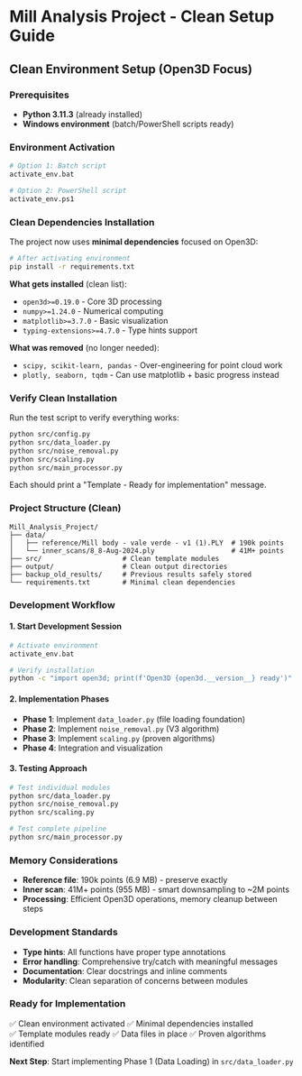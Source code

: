 # Mill Analysis Project - Clean Setup Guide

## Clean Environment Setup (Open3D Focus)

### Prerequisites
- **Python 3.11.3** (already installed)
- **Windows environment** (batch/PowerShell scripts ready)

### Environment Activation
```bash
# Option 1: Batch script
activate_env.bat

# Option 2: PowerShell script  
activate_env.ps1
```

### Clean Dependencies Installation
The project now uses **minimal dependencies** focused on Open3D:

```bash
# After activating environment
pip install -r requirements.txt
```

**What gets installed** (clean list):
- `open3d>=0.19.0` - Core 3D processing
- `numpy>=1.24.0` - Numerical computing
- `matplotlib>=3.7.0` - Basic visualization  
- `typing-extensions>=4.7.0` - Type hints support

**What was removed** (no longer needed):
- `scipy, scikit-learn, pandas` - Over-engineering for point cloud work
- `plotly, seaborn, tqdm` - Can use matplotlib + basic progress instead

### Verify Clean Installation
Run the test script to verify everything works:

```bash
python src/config.py
python src/data_loader.py  
python src/noise_removal.py
python src/scaling.py
python src/main_processor.py
```

Each should print a "Template - Ready for implementation" message.

### Project Structure (Clean)
```
Mill_Analysis_Project/
├── data/
│   ├── reference/Mill body - vale verde - v1 (1).PLY  # 190k points
│   └── inner_scans/8_8-Aug-2024.ply                   # 41M+ points
├── src/                    # Clean template modules
├── output/                 # Clean output directories  
├── backup_old_results/     # Previous results safely stored
└── requirements.txt        # Minimal clean dependencies
```

### Development Workflow

#### 1. Start Development Session
```bash
# Activate environment
activate_env.bat

# Verify installation
python -c "import open3d; print(f'Open3D {open3d.__version__} ready')"
```

#### 2. Implementation Phases
- **Phase 1**: Implement `data_loader.py` (file loading foundation)
- **Phase 2**: Implement `noise_removal.py` (V3 algorithm)  
- **Phase 3**: Implement `scaling.py` (proven algorithms)
- **Phase 4**: Integration and visualization

#### 3. Testing Approach
```bash
# Test individual modules
python src/data_loader.py
python src/noise_removal.py  
python src/scaling.py

# Test complete pipeline
python src/main_processor.py
```

### Memory Considerations
- **Reference file**: 190k points (6.9 MB) - preserve exactly
- **Inner scan**: 41M+ points (955 MB) - smart downsampling to ~2M points
- **Processing**: Efficient Open3D operations, memory cleanup between steps

### Development Standards
- **Type hints**: All functions have proper type annotations
- **Error handling**: Comprehensive try/catch with meaningful messages
- **Documentation**: Clear docstrings and inline comments
- **Modularity**: Clean separation of concerns between modules

### Ready for Implementation
✅ Clean environment activated
✅ Minimal dependencies installed  
✅ Template modules ready
✅ Data files in place
✅ Proven algorithms identified

**Next Step**: Start implementing Phase 1 (Data Loading) in `src/data_loader.py`